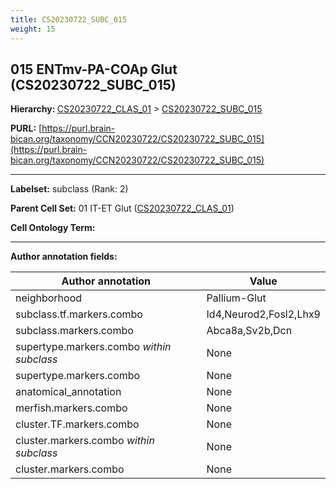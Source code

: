 ```yaml
---
title: CS20230722_SUBC_015
weight: 15
---
```

## 015 ENTmv-PA-COAp Glut (CS20230722_SUBC_015)
<b>Hierarchy: </b>
[CS20230722_CLAS_01](../CS20230722_CLAS_01) >
[CS20230722_SUBC_015](../CS20230722_SUBC_015)

**PURL:** [https://purl.brain-bican.org/taxonomy/CCN20230722/CS20230722_SUBC_015](https://purl.brain-bican.org/taxonomy/CCN20230722/CS20230722_SUBC_015)

---


**Labelset:** subclass (Rank: 2)

**Parent Cell Set:** 01 IT-ET Glut ([CS20230722_CLAS_01](../CS20230722_CLAS_01))



**Cell Ontology Term:** 

[MARKER GENES.]: #


---

[TRANSFERRED ANNOTATIONS.]: #


[AUTHOR ANNOTATION FIELDS.]: #


**Author annotation fields:**

| Author annotation | Value |
|-------------------|-------|
|neighborhood|Pallium-Glut|
|subclass.tf.markers.combo|Id4,Neurod2,Fosl2,Lhx9|
|subclass.markers.combo|Abca8a,Sv2b,Dcn|
|supertype.markers.combo _within subclass_|None|
|supertype.markers.combo|None|
|anatomical_annotation|None|
|merfish.markers.combo|None|
|cluster.TF.markers.combo|None|
|cluster.markers.combo _within subclass_|None|
|cluster.markers.combo|None|
